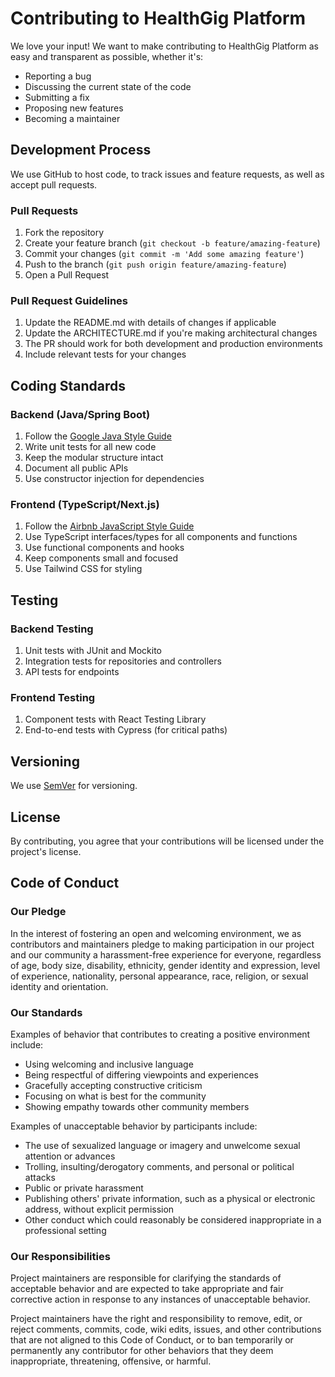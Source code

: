 # Contributing to HealthGig Platform

We love your input! We want to make contributing to HealthGig Platform as easy and transparent as possible, whether it's:

- Reporting a bug
- Discussing the current state of the code
- Submitting a fix
- Proposing new features
- Becoming a maintainer

## Development Process

We use GitHub to host code, to track issues and feature requests, as well as accept pull requests.

### Pull Requests

1. Fork the repository
2. Create your feature branch (`git checkout -b feature/amazing-feature`)
3. Commit your changes (`git commit -m 'Add some amazing feature'`)
4. Push to the branch (`git push origin feature/amazing-feature`)
5. Open a Pull Request

### Pull Request Guidelines

1. Update the README.md with details of changes if applicable
2. Update the ARCHITECTURE.md if you're making architectural changes
3. The PR should work for both development and production environments
4. Include relevant tests for your changes

## Coding Standards

### Backend (Java/Spring Boot)

1. Follow the [Google Java Style Guide](https://google.github.io/styleguide/javaguide.html)
2. Write unit tests for all new code
3. Keep the modular structure intact
4. Document all public APIs
5. Use constructor injection for dependencies

### Frontend (TypeScript/Next.js)

1. Follow the [Airbnb JavaScript Style Guide](https://github.com/airbnb/javascript)
2. Use TypeScript interfaces/types for all components and functions
3. Use functional components and hooks
4. Keep components small and focused
5. Use Tailwind CSS for styling

## Testing

### Backend Testing

1. Unit tests with JUnit and Mockito
2. Integration tests for repositories and controllers
3. API tests for endpoints

### Frontend Testing

1. Component tests with React Testing Library
2. End-to-end tests with Cypress (for critical paths)

## Versioning

We use [SemVer](http://semver.org/) for versioning.

## License

By contributing, you agree that your contributions will be licensed under the project's license.

## Code of Conduct

### Our Pledge

In the interest of fostering an open and welcoming environment, we as contributors and maintainers pledge to making participation in our project and our community a harassment-free experience for everyone, regardless of age, body size, disability, ethnicity, gender identity and expression, level of experience, nationality, personal appearance, race, religion, or sexual identity and orientation.

### Our Standards

Examples of behavior that contributes to creating a positive environment include:

* Using welcoming and inclusive language
* Being respectful of differing viewpoints and experiences
* Gracefully accepting constructive criticism
* Focusing on what is best for the community
* Showing empathy towards other community members

Examples of unacceptable behavior by participants include:

* The use of sexualized language or imagery and unwelcome sexual attention or advances
* Trolling, insulting/derogatory comments, and personal or political attacks
* Public or private harassment
* Publishing others' private information, such as a physical or electronic address, without explicit permission
* Other conduct which could reasonably be considered inappropriate in a professional setting

### Our Responsibilities

Project maintainers are responsible for clarifying the standards of acceptable behavior and are expected to take appropriate and fair corrective action in response to any instances of unacceptable behavior.

Project maintainers have the right and responsibility to remove, edit, or reject comments, commits, code, wiki edits, issues, and other contributions that are not aligned to this Code of Conduct, or to ban temporarily or permanently any contributor for other behaviors that they deem inappropriate, threatening, offensive, or harmful.